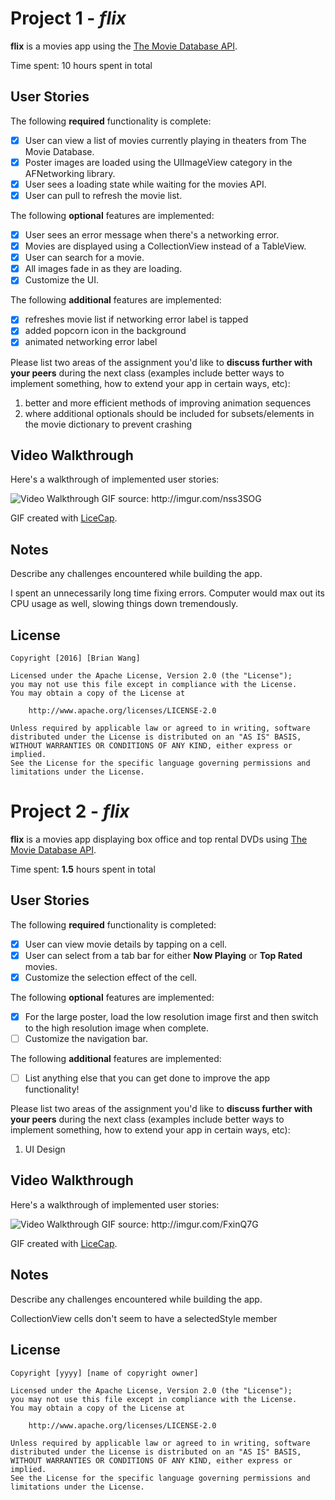 # Project 1 - *flix*

**flix** is a movies app using the [The Movie Database API](http://docs.themoviedb.apiary.io/#).

Time spent: 10 hours spent in total

## User Stories

The following **required** functionality is complete:

- [x] User can view a list of movies currently playing in theaters from The Movie Database.
- [x] Poster images are loaded using the UIImageView category in the AFNetworking library.
- [x] User sees a loading state while waiting for the movies API.
- [x] User can pull to refresh the movie list.

The following **optional** features are implemented:

- [x] User sees an error message when there's a networking error.
- [x] Movies are displayed using a CollectionView instead of a TableView.
- [x] User can search for a movie.
- [x] All images fade in as they are loading.
- [x] Customize the UI.

The following **additional** features are implemented:

- [x] refreshes movie list if networking error label is tapped
- [x] added popcorn icon in the background
- [x] animated networking error label

Please list two areas of the assignment you'd like to **discuss further with your peers** during the next class (examples include better ways to implement something, how to extend your app in certain ways, etc):

1. better and more efficient methods of improving animation sequences 
2. where additional optionals should be included for subsets/elements in the movie dictionary to prevent crashing

## Video Walkthrough 

Here's a walkthrough of implemented user stories:

<img src='http://imgur.com/nss3SOG.gif' title='Video Walkthrough' width='' alt='Video Walkthrough' />
GIF source: http://imgur.com/nss3SOG

GIF created with [LiceCap](http://www.cockos.com/licecap/).

## Notes

Describe any challenges encountered while building the app.

I spent an unnecessarily long time fixing errors.
Computer would max out its CPU usage as well, slowing things down tremendously.

## License

    Copyright [2016] [Brian Wang]

    Licensed under the Apache License, Version 2.0 (the "License");
    you may not use this file except in compliance with the License.
    You may obtain a copy of the License at

        http://www.apache.org/licenses/LICENSE-2.0

    Unless required by applicable law or agreed to in writing, software
    distributed under the License is distributed on an "AS IS" BASIS,
    WITHOUT WARRANTIES OR CONDITIONS OF ANY KIND, either express or implied.
    See the License for the specific language governing permissions and
    limitations under the License.
    
# Project 2 - *flix*

**flix** is a movies app displaying box office and top rental DVDs using [The Movie Database API](http://docs.themoviedb.apiary.io/#).

Time spent: **1.5** hours spent in total

## User Stories

The following **required** functionality is completed:

- [x] User can view movie details by tapping on a cell.
- [x] User can select from a tab bar for either **Now Playing** or **Top Rated** movies.
- [x] Customize the selection effect of the cell.

The following **optional** features are implemented:

- [x] For the large poster, load the low resolution image first and then switch to the high resolution image when complete.
- [ ] Customize the navigation bar.

The following **additional** features are implemented:

- [ ] List anything else that you can get done to improve the app functionality!

Please list two areas of the assignment you'd like to **discuss further with your peers** during the next class (examples include better ways to implement something, how to extend your app in certain ways, etc):

1. UI Design

## Video Walkthrough 

Here's a walkthrough of implemented user stories:

<img src='http://imgur.com/FxinQ7G.gif' title='Video Walkthrough' width='' alt='Video Walkthrough' />
GIF source: http://imgur.com/FxinQ7G

GIF created with [LiceCap](http://www.cockos.com/licecap/).

## Notes

Describe any challenges encountered while building the app.

CollectionView cells don't seem to have a selectedStyle member

## License

    Copyright [yyyy] [name of copyright owner]

    Licensed under the Apache License, Version 2.0 (the "License");
    you may not use this file except in compliance with the License.
    You may obtain a copy of the License at

        http://www.apache.org/licenses/LICENSE-2.0

    Unless required by applicable law or agreed to in writing, software
    distributed under the License is distributed on an "AS IS" BASIS,
    WITHOUT WARRANTIES OR CONDITIONS OF ANY KIND, either express or implied.
    See the License for the specific language governing permissions and
    limitations under the License.
